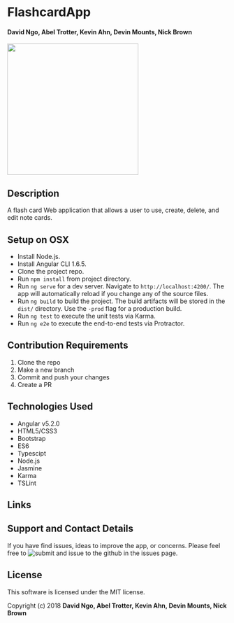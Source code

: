 # FlashcardApp



#### David Ngo, Abel Trotter, Kevin Ahn, Devin Mounts,  Nick Brown

<img height="300" src="/Users/Guest/Desktop/flashcard-app/src/assets/Screen Shot .png">


## Description


A flash card Web application that allows a user to use, create, delete, and edit note cards.



## Setup on OSX


* Install Node.js.
* Install Angular CLI 1.6.5.
* Clone the project repo.
* Run `npm install` from project directory.
* Run `ng serve` for a dev server. Navigate to `http://localhost:4200/`. The app will automatically reload if you change any of the source files.
* Run `ng build` to build the project. The build artifacts will be stored in the `dist/` directory. Use the `-prod` flag for a production build.
* Run `ng test` to execute the unit tests via Karma.
* Run `ng e2e` to execute the end-to-end tests via Protractor.

## Contribution Requirements


1. Clone the repo
1. Make a new branch
1. Commit and push your changes
1. Create a PR


## Technologies Used

* Angular v5.2.0
* HTML5/CSS3
* Bootstrap
* ES6
* Typescipt
* Node.js
* Jasmine
* Karma
* TSLint

## Links

## Support and Contact Details



If you have find issues, ideas to improve the app, or concerns.  Please feel free to ![submit and issue to the github in the issues page.](/issues)

## License




This software is licensed under the MIT license.

Copyright (c) 2018 **David Ngo, Abel Trotter, Kevin Ahn, Devin Mounts,  Nick Brown**
